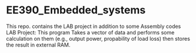 # EE390_Embedded_systems
This repo. contains the LAB project in addition to some Assembly codes
LAB Project:
This program Takes a vector of data and performs some calculation on them (e.g., output power, propability of load loss) then stores the result in external RAM.
